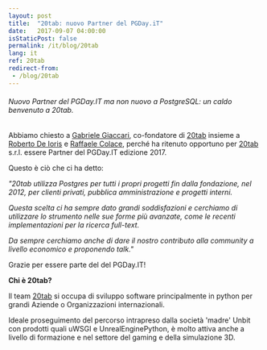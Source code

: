 ```yaml
---
layout: post
title:  "20tab: nuovo Partner del PGDay.iT"
date:   2017-09-07 04:00:00
isStaticPost: false
permalink: /it/blog/20tab
lang: it
ref: 20tab
redirect-from:
 - /blog/20tab
---
```


<h6>Nuovo Partner del PGDay.IT ma non nuovo a PostgreSQL: un caldo benvenuto a 20tab.</h6>

Abbiamo chiesto a [Gabriele Giaccari](https://www.linkedin.com/in/gabriele-giaccari-1502a837/), co-fondatore di [20tab](http://www.20tab.com/) insieme a [Roberto De Ioris](https://www.linkedin.com/in/roberto-de-ioris-a1311013/) e [Raffaele Colace](https://www.linkedin.com/in/raffaele-colace-9217771b/), perché ha ritenuto opportuno per [20tab](http://www.20tab.com/) s.r.l. 
essere Partner del PGDay.IT edizione 2017. 

Questo è ciò che ci ha detto:

_"20tab utilizza Postgres per tutti i propri progetti fin dalla fondazione, nel 2012, per clienti privati, pubblica amministrazione e progetti interni._

_Questa scelta ci ha sempre dato grandi soddisfazioni e cerchiamo di utilizzare lo strumento nelle sue forme più avanzate, come le recenti implementazioni per la ricerca full-text._ 

_Da sempre cerchiamo anche di dare il nostro contributo alla community a livello economico e proponendo talk."_

Grazie per essere parte del del PGDay.IT!


**Chi è 20tab?**

Il team [20tab](http://www.20tab.com/) si occupa di sviluppo software principalmente in python per grandi Aziende o Organizzazioni internazionali. 

Ideale proseguimento del percorso intrapreso dalla società 'madre' Unbit con prodotti quali uWSGI e UnrealEnginePython, è molto attiva anche a livello di formazione e nel settore del gaming e della simulazione 3D.